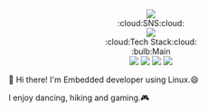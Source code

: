 <div align="center">
<img src="https://capsule-render.vercel.app/api?type=waving&text=Welcome&desc=Gyeongmin's%20GitHub%20Profile&descSize=15&descAlign=60&height=200&fontColor=ffffff&fontAlignY=35&descAlignY=50" />
</div>


<div align="center">
    :cloud:SNS:cloud:
    <br>
    <a href="https://www.instagram.com/gyeongmin_kwon___/" target="_blank">
        <img src="https://img.shields.io/badge/Instagram-E4405F?style=flat-square&logo=Instagram&logoColor=white"/>
    </a>
</div>

<div align="center">
    :cloud:Tech Stack:cloud:
    <br>
    :bulb:Main
    <br>
    <img src="https://img.shields.io/badge/C++-00599C?style=for-the-badge&logo=c++&logoColor=white">
    <img src="https://img.shields.io/badge/문자-색코드?style=for-the-badge&logo=이미지 이름&logoColor=black">
    <img src="https://img.shields.io/badge/문자-색코드?style=for-the-badge&logo=이미지 이름&logoColor=black">
    <img src="https://img.shields.io/badge/문자-색코드?style=for-the-badge&logo=이미지 이름&logoColor=black">
</div>



👋 Hi there! I'm Embedded developer using Linux.😄

I enjoy dancing, hiking and gaming.:video_game:
<!--
**rudalsd/rudalsd** is a ✨ _special_ ✨ repository because its `README.md` (this file) appears on your GitHub profile.

Here are some ideas to get you started:

- 🔭 I’m currently working on ...
- 🌱 I’m currently learning ...
- 👯 I’m looking to collaborate on ...
- 🤔 I’m looking for help with ...
- 💬 Ask me about ...
- 📫 How to reach me: ...
- 😄 Pronouns: ...
- ⚡ Fun fact: ...
-->
